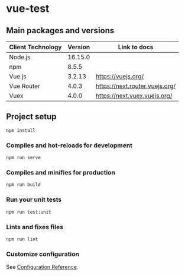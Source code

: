 # vue-test

## Main packages and versions

| Client Technology | Version | Link to docs                   |
| ----------------- | ------- | ------------------------------ |
| Node.js           | 16.15.0 |                                |
| npm               | 8.5.5   |                                |
| Vue.js            | 3.2.13  | https://vuejs.org/             |
| Vue Router        | 4.0.3   | https://next.router.vuejs.org/ |
| Vuex              | 4.0.0   | https://next.vuex.vuejs.org/   |

## Project setup

```
npm install
```

### Compiles and hot-reloads for development

```
npm run serve
```

### Compiles and minifies for production

```
npm run build
```

### Run your unit tests

```
npm run test:unit
```

### Lints and fixes files

```
npm run lint
```

### Customize configuration

See [Configuration Reference](https://cli.vuejs.org/config/).
